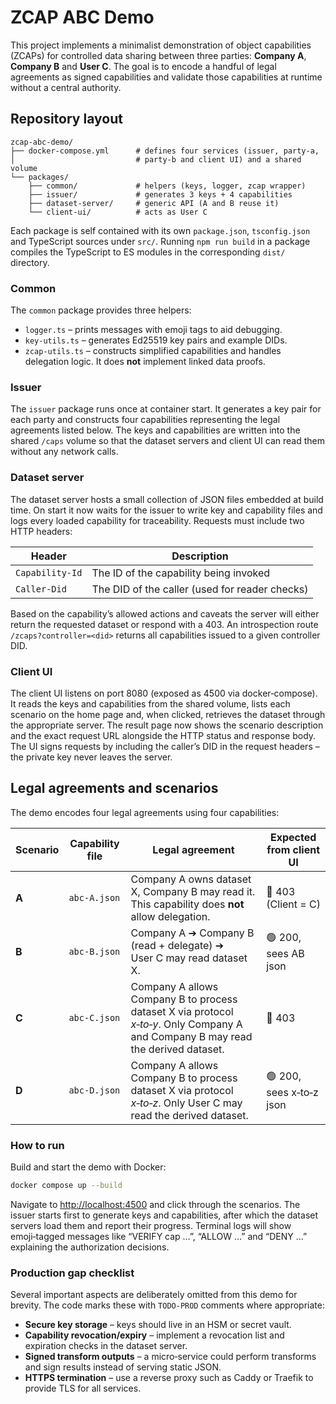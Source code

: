 # ZCAP ABC Demo

This project implements a minimalist demonstration of object
capabilities (ZCAPs) for controlled data sharing between three
parties: **Company A**, **Company B** and **User C**.  The goal is to
encode a handful of legal agreements as signed capabilities and
validate those capabilities at runtime without a central authority.

## Repository layout

```
zcap-abc-demo/
├── docker-compose.yml      # defines four services (issuer, party‑a,
│                           # party‑b and client UI) and a shared volume
└── packages/
    ├── common/             # helpers (keys, logger, zcap wrapper)
    ├── issuer/             # generates 3 keys + 4 capabilities
    ├── dataset-server/     # generic API (A and B reuse it)
    └── client-ui/          # acts as User C
```

Each package is self contained with its own `package.json`,
`tsconfig.json` and TypeScript sources under `src/`.  Running `npm run
build` in a package compiles the TypeScript to ES modules in the
corresponding `dist/` directory.

### Common

The `common` package provides three helpers:

* `logger.ts` – prints messages with emoji tags to aid debugging.
* `key-utils.ts` – generates Ed25519 key pairs and example DIDs.
* `zcap-utils.ts` – constructs simplified capabilities and handles
  delegation logic.  It does **not** implement linked data proofs.

### Issuer

The `issuer` package runs once at container start.  It generates a
key pair for each party and constructs four capabilities representing
the legal agreements listed below.  The keys and capabilities are
written into the shared `/caps` volume so that the dataset servers and
client UI can read them without any network calls.

### Dataset server

The dataset server hosts a small collection of JSON files embedded at
build time.  On start it now waits for the issuer to write key and
capability files and logs every loaded capability for traceability.
Requests must include two HTTP headers:

| Header         | Description                                                    |
|---------------|----------------------------------------------------------------|
| `Capability‑Id` | The ID of the capability being invoked                        |
| `Caller‑Did`   | The DID of the caller (used for reader checks)                |

Based on the capability’s allowed actions and caveats the server will
either return the requested dataset or respond with a 403.  An
introspection route `/zcaps?controller=<did>` returns all capabilities
issued to a given controller DID.

### Client UI

The client UI listens on port 8080 (exposed as 4500 via
docker‑compose).  It reads the keys and capabilities from the shared
volume, lists each scenario on the home page and, when clicked,
retrieves the dataset through the appropriate server.  The result
page now shows the scenario description and the exact request URL
alongside the HTTP status and response body.  The UI signs requests by
including the caller’s DID in the request headers – the private key
never leaves the server.

## Legal agreements and scenarios

The demo encodes four legal agreements using four capabilities:

| Scenario | Capability file | Legal agreement                                                                | Expected from client UI |
|---------|-----------------|--------------------------------------------------------------------------------|-------------------------|
| **A**   | `abc-A.json`    | Company A owns dataset X, Company B may read it.  This capability does **not** allow delegation. | 🔴 403 (Client = C) |
| **B**   | `abc-B.json`    | Company A ➔ Company B (read + delegate) ➔ User C may read dataset X.                             | 🟢 200, sees AB json |
| **C**   | `abc-C.json`    | Company A allows Company B to process dataset X via protocol *x‑to‑y*.  Only Company A and Company B may read the derived dataset. | 🔴 403 |
| **D**   | `abc-D.json`    | Company A allows Company B to process dataset X via protocol *x‑to‑z*.  Only User C may read the derived dataset.                | 🟢 200, sees x‑to‑z json |

### How to run

Build and start the demo with Docker:

```sh
docker compose up --build
```

Navigate to [http://localhost:4500](http://localhost:4500) and click
through the scenarios.  The issuer starts first to generate keys and
capabilities, after which the dataset servers load them and report
their progress.  Terminal logs will show emoji‑tagged messages like
“VERIFY cap …”, “ALLOW …” and “DENY …” explaining the authorization
decisions.

### Production gap checklist

Several important aspects are deliberately omitted from this demo for
brevity.  The code marks these with `TODO‑PROD` comments where
appropriate:

* **Secure key storage** – keys should live in an HSM or secret vault.
* **Capability revocation/expiry** – implement a revocation list and
  expiration checks in the dataset server.
* **Signed transform outputs** – a micro‑service could perform
  transforms and sign results instead of serving static JSON.
* **HTTPS termination** – use a reverse proxy such as Caddy or
  Traefik to provide TLS for all services.
